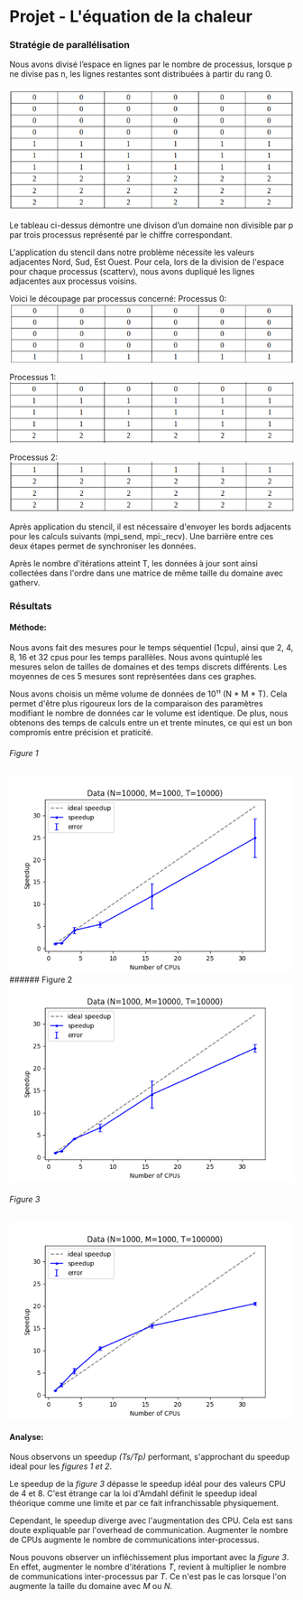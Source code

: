 # Projet - L'équation de la chaleur

### Stratégie de parallélisation

Nous avons divisé l’espace en lignes par le nombre de processus, lorsque p ne divise pas n, les lignes restantes sont distribuées à partir du rang 0.

<img src="figures/tab1.png" alt="Alt Text" style="zoom: 80%;" />

Le tableau ci-dessus démontre une divison d’un domaine non divisible par p par trois processus représenté par le chiffre correspondant.

L'application du stencil dans notre problème nécessite les valeurs adjacentes Nord, Sud, Est Ouest. Pour cela, lors de la division de l'espace pour chaque processus (scatterv), nous avons dupliqué les lignes adjacentes aux processus voisins.

Voici le découpage par processus concerné:
Processus 0:
<img src="figures/proc0.png" alt="Alt Text" style="zoom: 80%;" />

Processus 1:
<img src="figures/proc1.png" alt="Alt Text" style="zoom: 80%;" />

Processus 2:
<img src="figures/proc2.png" alt="Alt Text" style="zoom: 80%;" />

Après application du stencil, il est nécessaire d'envoyer les bords adjacents pour les calculs suivants (mpi_send, mpi:_recv). Une barrière entre ces deux étapes permet de synchroniser les données.

Après le nombre d'itérations atteint T, les données à jour sont ainsi collectées dans l'ordre dans une matrice de même taille du domaine avec gatherv.

### Résultats

#### Méthode:

Nous avons fait des mesures pour le temps séquentiel (1cpu), ainsi que 2, 4, 8, 16 et 32 cpus pour les temps parallèles. Nous avons quintuplé les mesures selon de tailles de domaines et des temps discrets différents. Les moyennes de ces 5 mesures sont représentées dans ces graphes.

Nous avons choisis un même volume de données de 10¹¹  (N * M * T). Cela permet d'être plus rigoureux lors de la comparaison des paramètres modifiant le nombre de données car le volume est identique. De plus, nous obtenons des temps de calculs entre un et trente minutes, ce qui est un bon compromis entre précision et praticité.


###### Figure 1

<img src="figures/Data_N10.png" alt="Alt Text" style="zoom: 80%;" />
###### Figure 2
<img src="figures/Data_M10.png" alt="Alt Text" style="zoom: 80%;" />

###### Figure 3
<img src="figures/Data_T10.png" alt="Alt Text" style="zoom:80%;" />

#### Analyse:

Nous observons un speedup *(Ts/Tp)* performant, s'approchant du speedup ideal pour les *figures 1 et 2*. 

Le speedup de la *figure 3* dépasse le speedup idéal pour des valeurs CPU de 4 et 8. C'est étrange car la loi d'Amdahl définit le speedup ideal théorique comme une limite et par ce fait infranchissable physiquement.

Cependant, le speedup diverge avec l'augmentation des CPU. Cela est sans doute expliquable par l'overhead de communication. Augmenter le nombre de CPUs augmente le nombre de communications inter-processus.

Nous pouvons observer un infléchissement plus important avec la *figure 3*. En effet, augmenter le nombre d'itérations *T*, revient à multiplier le nombre de communications inter-processus par *T*. Ce n'est pas le cas lorsque l'on augmente la taille du domaine avec *M* ou *N*.

